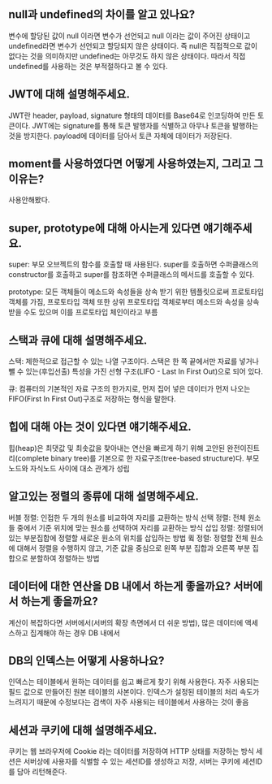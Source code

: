 ## null과 undefined의 차이를 알고 있나요?

변수에 할당된 값이 null 이라면 변수가 선언되고 null 이라는 값이 주어진 상태이고 undefined라면 변수가 선언되고 할당되지 않은 상태이다. 즉 null은 직접적으로 값이 없다는 것을 의미하지만 undefined는 아무것도 하지 않은 상태이다. 따라서 직접 undefined를 사용하는 것은 부적절하다고 볼 수 있다.

## JWT에 대해 설명해주세요.

JWT란 header, payload, signature 형태의 데이터를 Base64로 인코딩하여 만든 토큰이다. JWT에는 signature를 통해 토큰 발행자를 식별하고 아무나 토큰을 발행하는 것을 방지한다. payload에 데이터를 담아서 토큰 자체에 데이터가 저장된다.

## moment를 사용하였다면 어떻게 사용하였는지, 그리고 그 이유는?

사용안해봤다.

## super, prototype에 대해 아시는게 있다면 얘기해주세요.

super: 부모 오브젝트의 함수를 호출할 때 사용된다. super를 호출하면 수퍼클래스의 constructor를 호출하고 super를 참조하면 수퍼클래스의 메서드를 호출할 수 있다.

prototype: 모든 객체들이 메소드와 속성들을 상속 받기 위한 템플릿으로써 프로토타입 객체를 가짐, 프로토타입 객체 또한 상위 프로토타입 객체로부터 메소드와 속성을 상속 받을 수도 있으며 이를 프로토타입 체인이라고 부름

## 스택과 큐에 대해 설명해주세요.

스택: 제한적으로 접근할 수 있는 나열 구조이다. 스택은 한 쪽 끝에서만 자료를 넣거나 뺄 수 있는(후입선출) 특성을 가진 선형 구조(LIFO - Last In First Out)으로 되어 있다.

큐: 컴퓨터의 기본적인 자료 구조의 한가지로, 먼저 집어 넣은 데이터가 먼저 나오는 FIFO(First In First Out)구조로 저장하는 형식을 말한다.

## 힙에 대해 아는 것이 있다면 얘기해주세요.

힙(heap)은 최댓값 및 최솟값을 찾아내는 연산을 빠르게 하기 위해 고안된 완전이진트리(complete binary tree)를 기본으로 한 자료구조(tree-based structure)다. 부모노드와 자식노드 사이에 대소 관계가 성립

## 알고있는 정렬의 종류에 대해 설명해주세요.

버블 정렬: 인접한 두 개의 원소를 비교하여 자리를 교환하는 방식
선택 정렬: 전체 원소들 중에서 기준 위치에 맞는 원소를 선택하여 자리를 교환하는 방식
삽입 정렬: 정렬되어 있는 부분집합에 정렬할 새로운 원소의 위치를 삽입하는 방법
큌 정렬: 정렬할 전체 원소에 대해서 정렬을 수행하지 않고, 기준 값을 중심으로 왼쪽 부분 집합과 오른쪽 부분 집합으로 분할하여 정렬하는 방법

## 데이터에 대한 연산을 DB 내에서 하는게 좋을까요? 서버에서 하는게 좋을까요?

계산이 복잡하다면 서버에서(서버의 확장 측면에서 더 쉬운 방법), 많은 데이터에 액세스하고 집계해야 하는 경우 DB 내에서

## DB의 인덱스는 어떻게 사용하나요?

인덱스는 테이블에서 원하는 데이터를 쉽고 빠르게 찾기 위해 사용한다. 자주 사용되는 필드 값으로 만들어진 원본 테이블의 사본이다. 인덱스가 설정된 테이블의 처리 속도가 느려지기 때문에 수정보다는 검색이 자주 사용되는 테이블에서 사용하는 것이 좋음

## 세션과 쿠키에 대해 설명해주세요.

쿠키는 웹 브라우저에 Cookie 라는 데이터를 저장하여 HTTP 상태를 저장하는 방식
세션은 서버상에 사용자를 식별할 수 있는 세션ID를 생성하고 저장, 서버는 쿠키에 세션ID를 담아 리턴해준다.
